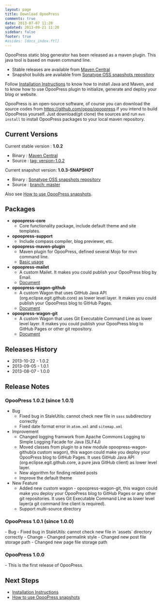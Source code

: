```yaml
---
layout: page
title: Download OpooPress
comments: true
date: 2013-07-07 11:20
updated: 2013-09-21 11:20
sidebar: false
footer: true
#asides: [docs_index.ftl]
---
```


OpooPress static blog generator has been released as a maven plugin. This java tool is based on maven command line. 
- Stable releases are available from [Maven Central][mc]
- Snapshot builds are available from [Sonatype OSS snapshots repository][oss]

Follow [Installation Instructions](../docs/installation/) to know how to install Java and Maven, and to know how to use OpooPress plugin to initialize, generate and deploy your blog or website.


OpooPress is an open-source software, of course you can download the source codes from <https://github.com/opoo/opoopress> if you intend to build OpooPress yourself. Just download(git clone) the sources and run `mvn install` to install OpooPress packages to your local maven repository.


## Current Versions

Current stable version : **1.0.2**
- Binary : [Maven Central][mc]
- Source : [tag: version-1.0.2](https://github.com/opoo/opoopress/tree/version-1.0.2)

Current snapshot version: **1.0.3-SNAPSHOT**
- Binary : [Sonatype OSS snapshots repository][oss103]
- Source : [branch: master](https://github.com/opoo/opoopress)

<div class="note info">
  <p>Also see <a href="../faqs/how-to-use-opoopress-snapshots/">How to use OpooPress snapshots</a>.</p>
</div>

## Packages
- **opoopress-core**
	- Core functionality package, include default theme and site templates.
- **opoopress-support**
	- Include compass compiler, blog previewer, etc.
- **opoopress-maven-plugin**
	- Maven plugin for OpooPress, defined several Mojo for mvn command line.
	- [Basic usage](../docs/usage/)
- **opoopress-mailet**
	- A custom Mailet. It makes you could publish your OpooPress blog by Email.
	- [Document](../docs/mailet/)
- **opoopress-wagon-github**
	- A custom Wagon that uses GitHub Java API (org.eclipse.egit.github.core) as lower level layer. It makes you could publish your OpooPress blog to GitHub Pages.
	- [Document](../docs/github-pages/#opoopress-wagon-github)
- **opoopress-wagon-git**
	- A custom Wagon that uses Git Executable Command Line as lower level layer. It makes you could publish your OpooPress blog to GitHub Pages or other git repository.
	- [Document](../docs/github-pages/#opoopress-wagon-git)

## Releases History
* 2013-10-22 - 1.0.2 
* 2013-09-05 - 1.0.1 
* 2013-08-07 - 1.0.0


## Release Notes

<h3 id="release-notes-v1.0.2">OpooPress 1.0.2 (since 1.0.1)</h3>

- Bug
	- Fixed bug in StaleUtils: cannot check new file in `sass` subdirectory correctly
	- Fixed date format error in `atom.xml` and `sitemap.xml`
- Improvement
	- Changed logging framwork from Apache Commons Logging to Simple Logging Facade for Java (SLF4J)
	- Moved classes from plugin to a new module opoopress-wagon-github(a custom wagon), this wagon could make you deploy your OpooPress blog to GitHub Pages. It uses GitHub Java API (org.eclipse.egit.github.core, a pure java GitHub client) as lower level layer.
	- New algorithm for finding related posts
	- Improve the default theme
- New Feature
	- Added new custom wagon - opoopress-wagon-git, this wagon could make you deploy your OpooPress blog to GitHub Pages or any other git repositories. It uses Git Executable Command Line as lower level layer(a git command line client is required).
	- Support multi-source directory

<h3 id="release-notes-v1.0.1"> OpooPress 1.0.1 (since 1.0.0)</h3>
- Bug
	- Fixed bug in StaleUtils: cannot check new file in `assets` directory correctly
- Change
	- Changed permalink style
	- Changed new post file storage path
	- Changed new page file storage path

<h3 id="release-notes-v1.0.0"> OpooPress 1.0.0</h3>
- This is the first release of OpooPress.


## Next Steps
- [Installation Instructions](../docs/installation/)
- [How to use OpooPress snapshots](../faqs/how-to-use-opoopress-snapshots/)

[mc]: http://search.maven.org/#search%7Cga%7C1%7Corg.opoo.press "OpooPress from Maven Central"
[oss]: https://oss.sonatype.org/index.html#nexus-search;quick~org.opoo.press "OpooPress snapshots from Sonatype OSS snapshots repository"
[oss103]: https://oss.sonatype.org/content/repositories/snapshots/org/opoo/press/maven/plugins/opoopress-maven-plugin/1.0.3-SNAPSHOT/ "OpooPress 1.0.3-SNAPSHOT from Sonatype OSS snapshots repository"